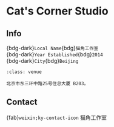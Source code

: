# Cat's Corner Studio

## Info

{bdg-dark}`Local Name`{bdg}`猫角工作室`  
{bdg-dark}`Year Established`{bdg}`2014`  
{bdg-dark}`City`{bdg}`Beijing`  

```{admonition} Venue
:class: venue

北京市东三环中路25号住总大厦 B203。
```

## Contact

{fab}`weixin;ky-contact-icon` 猫角工作室  
